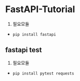# FastAPI-Tutorial
1. 필요모듈
- `pip install fastapi`

## fastapi test
1. 필요모듈
- `pip install pytest requests`
